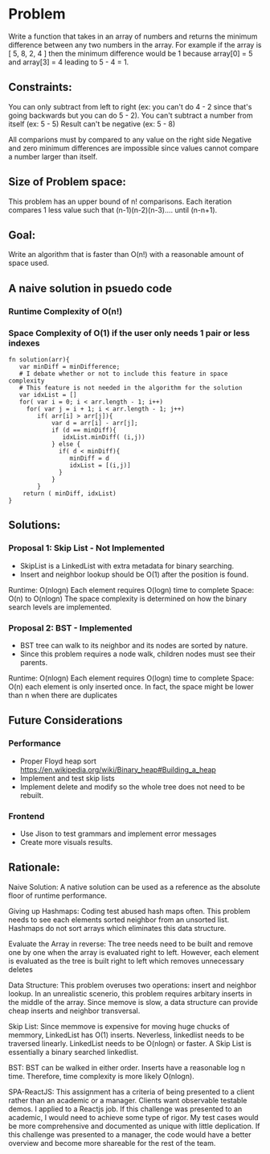 
# Problem

Write a function that takes in an array of numbers and returns the minimum difference between any two numbers in the array.
For example if the array is [ 5, 8, 2, 4 ] then the minimum difference would be 1 because array[0] = 5 and array[3] = 4 leading to 5 - 4 = 1.
## Constraints:
You can only subtract from left to right (ex: you can't do 4 - 2 since that's going backwards but you can do 5 - 2).
You can't subtract a number from itself (ex: 5 - 5)
Result can't be negative (ex: 5 - 8)

All comparions must by compared to any value on the right side
Negative and zero minimum differences are impossible since values cannot compare a number larger than itself.

## Size of Problem space:
This problem has an upper bound of n! comparisons. Each iteration compares 1 less value such that (n-1)(n-2)(n-3).... until (n-n+1).

## Goal:
Write an algorithm that is faster than O(n!) with a reasonable amount of space used.

## A naive solution in psuedo code
### Runtime Complexity of O(n!)
### Space Complexity of O(1) if the user only needs 1 pair or less indexes 
```
fn solution(arr){
   var minDiff = minDifference;
   # I debate whether or not to include this feature in space complexity
   # This feature is not needed in the algorithm for the solution
   var idxList = [] 
   for( var i = 0; i < arr.length - 1; i++)
     for( var j = i + 1; i < arr.length - 1; j++)
        if( arr[i] > arr[j]){
            var d = arr[i] - arr[j];
            if (d == minDiff){
               idxList.minDiff( (i,j))  
            } else {
              if( d < minDiff){
                 minDiff = d
                 idxList = [(i,j)]
              }
            }
        }
    return ( minDiff, idxList)
}
```
## Solutions:
### Proposal 1: Skip List - Not Implemented
* SkipList is a LinkedList with extra metadata for binary searching.
* Insert and neighbor lookup should be O(1) after the position is found.

Runtime: O(nlogn) Each element requires O(logn) time to complete
Space: O(n) to O(nlogn) The space complexity is determined on how the binary search levels are implemented.

### Proposal 2: BST - Implemented
* BST tree can walk to its neighbor and its nodes are sorted by nature.
* Since this problem requires a node walk, children nodes must see their parents.

Runtime: O(nlogn) Each element requires O(logn) time to complete
Space: O(n) each element is only inserted once. In fact, the space might be lower than n when there are duplicates


## Future Considerations

### Performance

* Proper Floyd heap sort https://en.wikipedia.org/wiki/Binary_heap#Building_a_heap
* Implement and test skip lists
* Implement delete and modify so the whole tree does not need to be rebuilt.

### Frontend
* Use Jison to test grammars and implement error messages
* Create more visuals results.


## Rationale:
Naive Solution: A native solution can be used as a reference as the absolute floor of runtime performance.

Giving up Hashmaps: Coding test abused hash maps often. This problem needs to see each elements sorted neighbor from an unsorted list. Hashmaps do not sort arrays which eliminates this data structure.

Evaluate the Array in reverse: 
The tree needs need to be built and remove one by one when the array is evaluated right to left.
However, each element is evaluated as the tree is built right to left which removes unnecessary deletes

Data Structure: This problem overuses two operations: insert and neighbor lookup. In an unrealistic scenerio, this problem requires arbitary inserts in the middle of the array. Since memove is slow, a data structure can provide cheap inserts and neighbor transversal.

Skip List: Since memmove is expensive for moving huge chucks of memmory, LinkedList has O(1) inserts. Neverless, linkedlist needs to be traversed linearly. LinkedList needs to be O(nlogn) or faster. A Skip List is essentially a binary searched linkedlist.

BST: BST can be walked in either order. Inserts have a reasonable log n time. Therefore, time complexity is more likely O(nlogn).

SPA-ReactJS: This assignment has a criteria of being presented to a client rather than an academic or a manager.
Clients want observable testable demos. I applied to a Reactjs job.
If this challenge was presented to an academic, I would need to achieve some type of rigor. My test cases would be more comprehensive and documented as unique with little deplication. 
If this challenge was presented to a manager, the code would have a better overview and become more shareable for the rest of the team.
